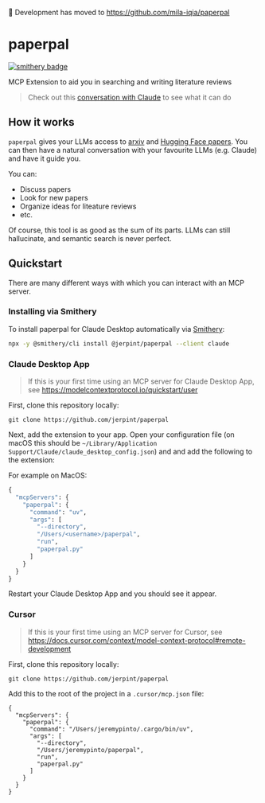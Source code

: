 🚨 Development has moved to https://github.com/mila-iqia/paperpal

# paperpal
[![smithery badge](https://smithery.ai/badge/@jerpint/paperpal)](https://smithery.ai/server/@jerpint/paperpal)

MCP Extension to aid you in searching and writing literature reviews

> Check out this [conversation with Claude](https://claude.ai/share/0572fbd9-3ba2-4143-9f7f-5cae205c6d0d) to see what it can do

## How it works

`paperpal` gives your LLMs access to [arxiv](https://www.arxiv.org) and [Hugging Face papers](https://huggingface.co/papers).
You can then have a natural conversation with your favourite LLMs (e.g. Claude) and have it guide you.

You can:

* Discuss papers
* Look for new papers
* Organize ideas for liteature reviews
* etc.

Of course, this tool is as good as the sum of its parts. LLMs can still hallucinate, and semantic search is never perfect.

## Quickstart

There are many different ways with which you can interact with an MCP server.

### Installing via Smithery

To install paperpal for Claude Desktop automatically via [Smithery](https://smithery.ai/server/@jerpint/paperpal):

```bash
npx -y @smithery/cli install @jerpint/paperpal --client claude
```

### Claude Desktop App

> If this is your first time using an MCP server for Claude Desktop App, see https://modelcontextprotocol.io/quickstart/user

First, clone this repository locally:

    git clone https://github.com/jerpint/paperpal

Next, add the extension to your app. Open your configuration file (on macOS this should be `~/Library/Application Support/Claude/claude_desktop_config.json`) and and add the following to the extension:

For example on MacOS:

```python
{
  "mcpServers": {
    "paperpal": {
      "command": "uv",
      "args": [
        "--directory",
        "/Users/<username>/paperpal",
        "run",
        "paperpal.py"
      ]
    }
  }
}
```

Restart your Claude Desktop App and you should see it appear.


### Cursor

> If this is your first time using an MCP server for Cursor, see https://docs.cursor.com/context/model-context-protocol#remote-development

First, clone this repository locally:

    git clone https://github.com/jerpint/paperpal


Add this to the root of the project in a `.cursor/mcp.json` file:

```
{
  "mcpServers": {
    "paperpal": {
      "command": "/Users/jeremypinto/.cargo/bin/uv",
      "args": [
        "--directory",
        "/Users/jeremypinto/paperpal",
        "run",
        "paperpal.py"
      ]
    }
  }
}
```
